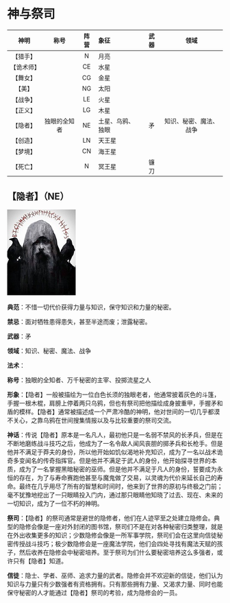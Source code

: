 # 神与祭司

|神明|称号|阵营|象征|武器|领域|
|:-:|:-:|:-:|:-|:-:|:-:|
|【猎手】||N|月亮||
|【诡术师】||CE|水星||
|【舞女】||CG|金星||
|【美】||NG|太阳||
|【战争】||LE|火星||
|【正义】||LG|木星||
|【隐者】|独眼的全知者|NE|土星、乌鸦、独眼|矛|知识、秘密、魔法、战争|
|【创造】||LN|天王星||
|【梦境】||CN|海王星||
|【死亡】||N|冥王星|镰刀|

## 【隐者】（NE）

![](./pic/odin.jpg)

**典范**：不惜一切代价获得力量与知识，保守知识和力量的秘密。

**禁忌**：面对牺牲患得患失，甚至半途而废；泄露秘密。

**武器**：矛

**领域**：知识、秘密、魔法、战争

**法术**：

**称号**：独眼的全知者、万千秘密的主宰、投掷流星之人

**形象**：【隐者】一般被描绘为一位白色长须的独眼老者，他通常披着灰色的斗篷，手握一根木棍，肩膀上停着两只乌鸦，但也有祭司把他描绘成身披重甲，手握矛和盾的模样。【隐者】通常被描述成一个严肃冷酷的神明，他对世间的一切几乎都漠不关心，之靠乌鸦在世间搜集情报以及与比较重要的祭司交流。

**神话**：传说【隐者】原本是一名凡人，最初他只是一名弱不禁风的长矛兵，但是在不断地磨练战斗技巧之后，他成为了一名令敌人闻风丧胆的掷矛兵和长枪手。但是他并不满足于莽夫的身份，所以他开始如饥似渴地补充知识，成为了一名以战术诡奇多变闻名的传奇指挥官。但是他并不满足于武人的身份，他开始探寻世界的本质，成为了一名掌握黑暗秘密的巫师。但是他并不满足于凡人的身份，誓要成为永恒的存在，为了与寿命赛跑他甚至与魔鬼做了交易，以灵魂为代价来延长自己的寿命。最终在几乎用尽了所有的智慧和时间时，他来到了世界的原初与终极之门前；毫不犹豫地挖出了一只眼睛投入门内，通过那只眼睛他知晓了过去、现在、未来的一切知识，成为了一位不朽的神明。

**祭司**：【隐者】的祭司通常是避世的隐修者，他们在人迹罕至之处建立隐修会。典型的隐修会像是一座对外封闭的图书馆，祭司们不是在对各种秘密归类整理，就是在外出收集更多的知识；少数隐修会像是一所军事学院，祭司们会在这里向信徒秘密传授战斗技巧；极少数隐修会是一座魔法学院，他们会四处寻找有魔法天赋的孩子，然后收养在隐修会中秘密培养。至于祭司为们什么要秘密培养这么多强者，或许只有【隐者】知道。

**信徒**：隐士、学者、巫师、追求力量的武者。隐修会并不欢迎新的信徒，他们认为知识与力量只有少数强者有资格拥有。只有那些拥有力量、又渴求力量、同时也能保守秘密的人才能通过【隐者】祭司的考验，成为隐修会的一员。

